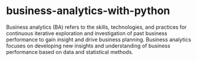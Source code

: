 # business-analytics-with-python
Business analytics (BA) refers to the skills, technologies, and practices for continuous iterative exploration and investigation of past business performance to gain insight and drive business planning. Business analytics focuses on developing new insights and understanding of business performance based on data and statistical methods.
